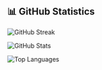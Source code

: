 ## 📊 GitHub Statistics

![GitHub Streak](https://github-readme-streak-stats.herokuapp.com/?user=LakshayBaijal&theme=dark)

![GitHub Stats](https://github-readme-stats.vercel.app/api?username=LakshayBaijal&show_icons=true&theme=radical)

![Top Languages](https://github-readme-stats.vercel.app/api/top-langs/?username=LakshayBaijal&layout=compact&theme=radical)

